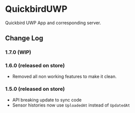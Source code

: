 # QuickbirdUWP

Quickbird UWP App and corresponding server.

## Change Log

### 1.7.0 (WIP)



### 1.6.0 (released on store)

* Removed all non working features to make it clean.

### 1.5.0 (released on store)

* API breaking update to sync code
* Sensor histories now use `UploadedAt` instead of `UpdatedAt`
